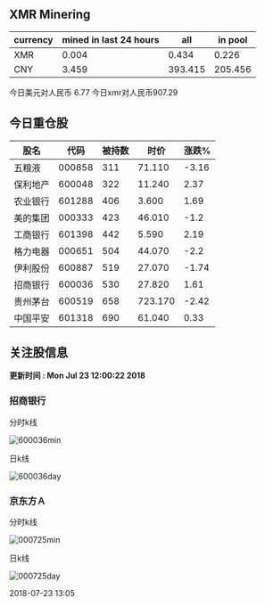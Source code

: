 ## XMR Minering

|currency|mined in last 24 hours|all|in pool|
|---|---|---|---|
|XMR|0.004|0.434|0.226|
|CNY|3.459|393.415|205.456|

今日美元对人民币 6.77	今日xmr对人民币907.29


## 今日重仓股 

|股名|代码|被持数|时价|涨跌%|
|---|---|---|---|---|
|五粮液|000858|311|71.110|-3.16|
|保利地产|600048|322|11.240|2.37|
|农业银行|601288|406|3.600|1.69|
|美的集团|000333|423|46.010|-1.2|
|工商银行|601398|442|5.590|2.19|
|格力电器|000651|504|44.070|-2.2|
|伊利股份|600887|519|27.070|-1.74|
|招商银行|600036|530|27.820|1.61|
|贵州茅台|600519|658|723.170|-2.42|
|中国平安|601318|690|61.040|0.33|

## 关注股信息
**更新时间 : Mon Jul 23 12:00:22 2018**
### 招商银行 
分时k线

![600036min](http://image.sinajs.cn/newchart/min/n/sh600036.gif)

日k线

![600036day](http://image.sinajs.cn/newchart/daily/n/sh600036.gif)

### 京东方Ａ 
分时k线

![000725min](http://image.sinajs.cn/newchart/min/n/sz000725.gif)

日k线

![000725day](http://image.sinajs.cn/newchart/daily/n/sz000725.gif)

2018-07-23 13:05